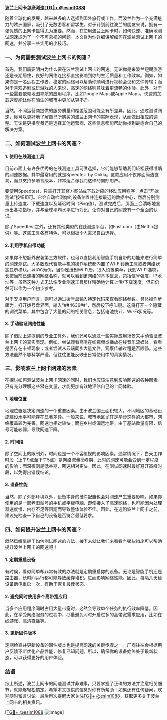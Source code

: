 **波兰上网卡怎麽測速[[TG💪+ @esim1088](https://t.me/s/esim1088)]**

随着全球化的发展，越来越多的人选择到国外旅行或工作，而波兰作为一个充满魅力的欧洲国家，吸引了无数游客和留学生。对于计划前往波兰的朋友来说，拥有一张优质的上网卡显得尤为重要。然而，在使用波兰上网卡时，如何快速、准确地测试网速成为了一个不可忽视的问题。本文将为你详细讲解如何在波兰测试上网卡的网速，并分享一些实用的小技巧。

### 一、为何需要测试波兰上网卡的网速？

首先，我们需要明白为什么要在波兰测试上网卡的网速。无论你是来波兰短期旅游还是长期居住，良好的网络连接都直接影响到你的生活质量和工作效率。例如，如果你是一名远程工作者，稳定的网络可以帮助你顺利进行视频会议和文件传输；而对于喜欢追剧或玩游戏的人来说，高速的网络则意味着更流畅的体验。此外，对于一些需要依赖地图导航的应用程序，比如Google Maps或Apple Maps，快速的加载速度能让你在陌生的城市中更加从容不迫。

当然，不同运营商提供的服务质量和覆盖范围可能会有所差异。因此，通过测试网速，你可以更好地了解自己所购买的波兰上网卡的实际表现，从而做出相应的调整。无论是更换套餐还是选择其他运营商，这些信息都能帮助你找到最适合自己的解决方案。

### 二、如何测试波兰上网卡的网速？

#### 1. 使用在线测速工具

目前市面上有许多优秀的在线测速工具可供选择，它们能够帮助我们轻松获得准确的网速数据。其中最常用的就是Speedtest by Ookla。这款应用不仅界面简洁直观，而且支持多语言版本，非常适合像我们这样的国际用户。

要使用Speedtest，只需打开其官方网站或下载对应的移动应用程序，点击“开始测试”按钮即可。它会自动检测你的设备位置并连接最近的数据中心，然后分别测量上传速度、下载速度以及延迟时间（Ping值）。测试完成后，页面上会清晰地显示出各项指标，并与全球平均水平进行对比，让你对自己的网速有一个全面的认识。

除了Speedtest之外，还有其他类似的在线测速平台，如Fast.com（由Netflix提供）等。这些工具各有特色，可以根据个人需求自由选择。

#### 2. 利用手机自带功能

如果你不想额外安装第三方软件，也可以直接利用智能手机自带的功能来进行简单的网速测试。大多数现代智能手机的操作系统都内置了Wi-Fi诊断工具或者网络状态显示模块。以iOS为例，当你连接到Wi-Fi后，进入设置菜单，找到Wi-Fi选项，长按当前已连接的网络名称，就可以看到该网络的基本信息，包括信号强度、IP地址等。虽然这种方式无法像专业测速工具那样精确地计算上传/下载速度，但它仍然可以作为一个初步参考。

对于安卓用户而言，则可以通过拨号盘输入特定代码来查看网络参数。具体操作步骤为：打开拨号盘界面，输入“*#*#4636#*#*”，然后按下呼叫键。这将打开一个隐藏的调试菜单，其中包含了大量的网络相关信息，包括电池统计、Wi-Fi状况等。

#### 3. 手动验证网络性能

除了借助上述提到的专业工具外，我们还可以通过一些实际应用场景来手动验证波兰上网卡的真实表现。例如，尝试观看高清在线视频或播放在线音乐流媒体，看看是否存在卡顿现象；或者尝试从云端同步大量文件，观察传输过程是否顺畅。这些方法虽然不够科学严谨，但往往更能反映出日常使用中的真实情况。

### 三、影响波兰上网卡网速的因素

在探讨如何测试波兰上网卡网速的同时，我们也应该注意到影响网速的各种因素。只有充分理解这些潜在变量，才能更加有效地评估自己的上网体验。

#### 1. 地理位置

地理位置是决定网速的一个重要因素。由于波兰国土面积较大，不同地区的基础设施建设水平可能存在显著差异。一般来说，城市地区尤其是华沙这样的大都市，网络覆盖较为完善，网速也相对较快；而在乡村或偏远地带，由于基站数量有限，信号可能较弱，导致网速下降。

#### 2. 时间段

除了空间上的限制外，时间也是一个不容忽视的影响因素。通常情况下，白天工作时段（上午9点至下午5点）是网络流量高峰期，此时的网速可能会受到一定程度的影响；而深夜则是低谷期，网速相对更快。因此，在测试网速时最好避开高峰时段，以免得出错误结论。

#### 3. 设备性能

当然，除了外部环境以外，设备本身的硬件配置也会对网速产生重要影响。如果你使用的是一部老旧型号的手机或平板电脑，即使接入了高速网络，也可能因为处理器速度慢、内存不足等问题而导致整体体验不佳。因此，在选购波兰上网卡之前，建议先检查一下自己的设备是否符合最低要求。

### 四、如何提升波兰上网卡的网速？

既然已经掌握了如何测试网速的方法，接下来就让我们来看看有哪些措施可以帮助提升波兰上网卡的网速吧！

#### 1. 定期重启设备

有时候，看似简单却非常有效的办法就是定期重启你的设备。无论是智能手机还是路由器，长时间运行都可能导致缓存堆积，进而影响网络性能。因此，每隔几天给设备断电重启一次，有助于恢复最佳状态。

#### 2. 避免同时使用多个高带宽应用

当多个应用程序同时占用大量带宽时，必然会导致单个任务的执行效率降低。因此，在享受网络服务的过程中，尽量避免同时开启过多的高带宽需求应用，比如在线游戏、高清直播等。

#### 3. 更新固件版本

定期检查并更新设备的固件版本也是提高网速的关键步骤之一。厂商往往会根据用户反馈不断优化产品性能，修复已知问题。所以，确保你的设备始终处于最新状态，可以获得更好的用户体验。

### 结语

综上所述，波兰上网卡的网速测试并非难事，只要掌握了正确的方法并注意相关细节，就能够轻松搞定。希望本文提供的信息对你有所帮助！如果还有任何疑问，欢迎随时留言讨论。最后再次提醒大家关注[TG💪+ @esim1088](https://t.me/s/esim1088)，获取更多关于波兰上网卡的相关资讯。

[[TG💪+ @esim1088](https://t.me/s/esim1088) ![Image](https://i.postimg.cc/4NQfJmqS/Snipaste-2025-05-13-00-14-12.png)]